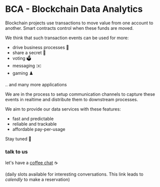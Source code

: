 # BCA - Blockchain Data Analytics

Blockchain projects use transactions to move value from one account to another. Smart contracts control when these funds are moved.

We think that such transaction events can be used for more:
* drive business processes 🤸
* share a secret 🔑
* voting 🗳️
* messaging ✉️
* gaming ♟️

.. and many more applications

We are in the process to setup communication channels to capture these events in realtime and distribute them to downstream processes.

We aim to provide our data services with these features:
- fast and predictable
- reliable and trackable
- affordable pay-per-usage

Stay tuned 🚀

### talk to us

let's have a [coffee chat](https://calendly.com/avd-oiog/coffee-chat)  ☕ 

(daily slots available for interesting conversations. This link leads to _calendly_ to make a reservation)
